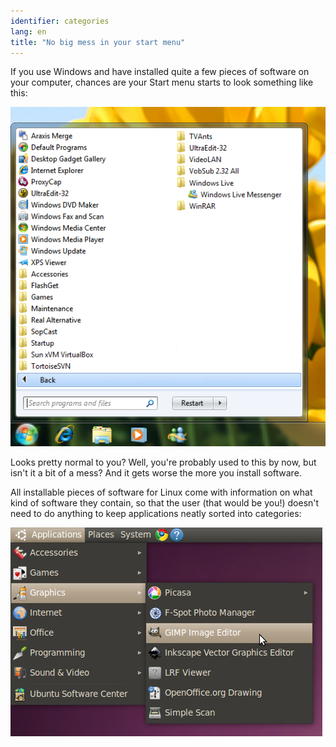 ```yaml
---
identifier: categories
lang: en
title: "No big mess in your start menu"
---
```


If you use Windows and have installed quite a few pieces of software on your computer, chances are your Start menu starts to look something like this:

<img src="/img/windows_7_start_menu.png">

Looks pretty normal to you? Well, you're probably used to this by now, but isn't it a bit of a mess? And it gets worse the more you install software.

All installable pieces of software for Linux come with information on what kind of software they contain, so that the user (that would be you!) doesn't need to do anything to keep applications neatly sorted into categories:

<img src="/img/categories_menu.png">




